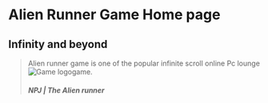 #  Alien Runner Game Home page
## Infinity and beyond
> Alien runner game is one of the popular infinite scroll online Pc lounge game. 
> <img src="https://icons.iconarchive.com/icons/google/noto-emoji-smileys/128/10101-alien-icon.png" alt="Game logo" style=" float: left;" />
> ##### *NPJ* | *The Alien runner*
